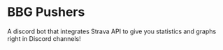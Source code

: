 # BBG Pushers
A discord bot that integrates Strava API to give you statistics and graphs right in Discord channels! 
